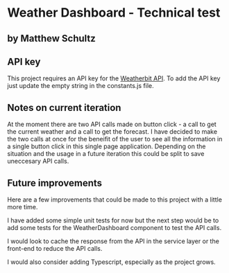 # Weather Dashboard - Technical test

## by Matthew Schultz ##

## API key ##

This project requires an API key for the [Weatherbit API](https://www.weatherbit.io/). To add the API key just update the empty string in the constants.js file.

## Notes on current iteration

At the moment there are two API calls made on button click - a call to get the current weather and a call to get the forecast. I have decided to make the two calls at once for the beneifit of the user to see all the information in a single button click in this single page application. Depending on the situation and the usage in a future iteration this could be split to save uneccesary API calls.

## Future improvements ##

Here are a few improvements that could be made to this project with a little more time.

I have added some simple unit tests for now but the next step would be to add some tests for the WeatherDashboard component to test the API calls.

I would look to cache the response from the API in the service layer or the front-end to reduce the API calls.

I would also consider adding Typescript, especially as the project grows. 
